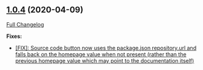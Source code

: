 ## [1.0.4](https://ugate.github.io/jsdocp/tree/v1.0.4) (2020-04-09)
[Full Changelog](https://ugate.github.io/jsdocp/compare/v1.0.3...v1.0.4)


__Fixes:__
* [[FIX]: Source code button now uses the package.json repository.url and falls back on the homepage value when not present (rather than the previous homepage value which may point to the documentation itself)](https://ugate.github.io/jsdocp/commit/7c0a2001b625b7c6e081600f66eb80b0d11455ea)